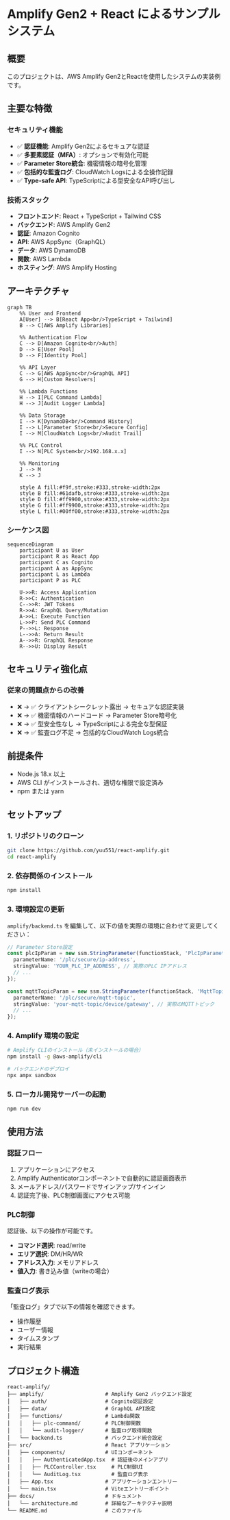 # Amplify Gen2 + React によるサンプルシステム

## 概要

このプロジェクトは、AWS Amplify Gen2とReactを使用したシステムの実装例です。

## 主要な特徴

### セキュリティ機能
- ✅ **認証機能**: Amplify Gen2によるセキュアな認証
- ✅ **多要素認証（MFA）**: オプションで有効化可能
- ✅ **Parameter Store統合**: 機密情報の暗号化管理
- ✅ **包括的な監査ログ**: CloudWatch Logsによる全操作記録
- ✅ **Type-safe API**: TypeScriptによる型安全なAPI呼び出し

### 技術スタック
- **フロントエンド**: React + TypeScript + Tailwind CSS
- **バックエンド**: AWS Amplify Gen2
- **認証**: Amazon Cognito
- **API**: AWS AppSync（GraphQL）
- **データ**: AWS DynamoDB
- **関数**: AWS Lambda
- **ホスティング**: AWS Amplify Hosting

## アーキテクチャ

```mermaid
graph TB
    %% User and Frontend
    A[User] --> B[React App<br/>TypeScript + Tailwind]
    B --> C[AWS Amplify Libraries]
    
    %% Authentication Flow
    C --> D[Amazon Cognito<br/>Auth]
    D --> E[User Pool]
    D --> F[Identity Pool]
    
    %% API Layer
    C --> G[AWS AppSync<br/>GraphQL API]
    G --> H[Custom Resolvers]
    
    %% Lambda Functions
    H --> I[PLC Command Lambda]
    H --> J[Audit Logger Lambda]
    
    %% Data Storage
    I --> K[DynamoDB<br/>Command History]
    I --> L[Parameter Store<br/>Secure Config]
    I --> M[CloudWatch Logs<br/>Audit Trail]
    
    %% PLC Control
    I --> N[PLC System<br/>192.168.x.x]
    
    %% Monitoring
    J --> M
    K --> J
    
    style A fill:#f9f,stroke:#333,stroke-width:2px
    style B fill:#61dafb,stroke:#333,stroke-width:2px
    style D fill:#ff9900,stroke:#333,stroke-width:2px
    style G fill:#ff9900,stroke:#333,stroke-width:2px
    style L fill:#00ff00,stroke:#333,stroke-width:2px
```

### シーケンス図

```mermaid
sequenceDiagram
    participant U as User
    participant R as React App
    participant C as Cognito
    participant A as AppSync
    participant L as Lambda
    participant P as PLC
    
    U->>R: Access Application
    R->>C: Authentication
    C-->>R: JWT Tokens
    R->>A: GraphQL Query/Mutation
    A->>L: Execute Function
    L->>P: Send PLC Command
    P-->>L: Response
    L-->>A: Return Result
    A-->>R: GraphQL Response
    R-->>U: Display Result
```

## セキュリティ強化点

### 従来の問題点からの改善
- ❌ → ✅ クライアントシークレット露出 → セキュアな認証実装
- ❌ → ✅ 機密情報のハードコード → Parameter Store暗号化
- ❌ → ✅ 型安全性なし → TypeScriptによる完全な型保証
- ❌ → ✅ 監査ログ不足 → 包括的なCloudWatch Logs統合

## 前提条件

- Node.js 18.x 以上
- AWS CLI がインストールされ、適切な権限で設定済み
- npm または yarn

## セットアップ

### 1. リポジトリのクローン

```bash
git clone https://github.com/yuu551/react-amplify.git
cd react-amplify
```

### 2. 依存関係のインストール

```bash
npm install
```

### 3. 環境設定の更新

`amplify/backend.ts` を編集して、以下の値を実際の環境に合わせて変更してください：

```typescript
// Parameter Store設定
const plcIpParam = new ssm.StringParameter(functionStack, 'PlcIpParameter', {
  parameterName: '/plc/secure/ip-address',
  stringValue: 'YOUR_PLC_IP_ADDRESS', // 実際のPLC IPアドレス
  // ...
});

const mqttTopicParam = new ssm.StringParameter(functionStack, 'MqttTopicParameter', {
  parameterName: '/plc/secure/mqtt-topic',
  stringValue: 'your-mqtt-topic/device/gateway', // 実際のMQTTトピック
  // ...
});
```

### 4. Amplify 環境の設定

```bash
# Amplify CLIのインストール（未インストールの場合）
npm install -g @aws-amplify/cli

# バックエンドのデプロイ
npx ampx sandbox
```

### 5. ローカル開発サーバーの起動

```bash
npm run dev
```

## 使用方法

### 認証フロー

1. アプリケーションにアクセス
2. Amplify Authenticatorコンポーネントで自動的に認証画面表示
3. メールアドレス/パスワードでサインアップ/サインイン
4. 認証完了後、PLC制御画面にアクセス可能

### PLC制御

認証後、以下の操作が可能です。

- **コマンド選択**: read/write
- **エリア選択**: DM/HR/WR
- **アドレス入力**: メモリアドレス
- **値入力**: 書き込み値（writeの場合）

### 監査ログ表示

「監査ログ」タブで以下の情報を確認できます。
- 操作履歴
- ユーザー情報
- タイムスタンプ
- 実行結果

## プロジェクト構造

```
react-amplify/
├── amplify/                    # Amplify Gen2 バックエンド設定
│   ├── auth/                   # Cognito認証設定
│   ├── data/                   # GraphQL API設定
│   ├── functions/              # Lambda関数
│   │   ├── plc-command/        # PLC制御関数
│   │   └── audit-logger/       # 監査ログ取得関数
│   └── backend.ts              # バックエンド統合設定
├── src/                        # React アプリケーション
│   ├── components/             # UIコンポーネント
│   │   ├── AuthenticatedApp.tsx  # 認証後のメインアプリ
│   │   ├── PLCController.tsx     # PLC制御UI
│   │   └── AuditLog.tsx          # 監査ログ表示
│   ├── App.tsx                 # アプリケーションエントリー
│   └── main.tsx                # Viteエントリーポイント
├── docs/                       # ドキュメント
│   └── architecture.md         # 詳細なアーキテクチャ説明
└── README.md                   # このファイル
```
